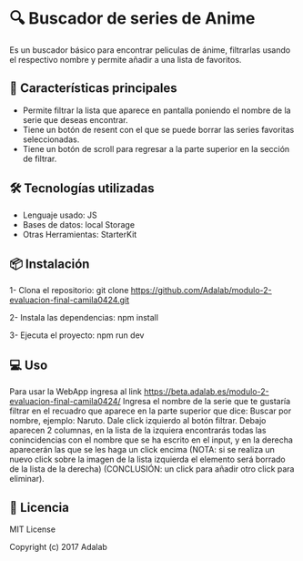 # 🔍 Buscador de series de Anime
Es un buscador básico para encontrar peliculas de ánime, filtrarlas usando el respectivo nombre y permite añadir a una lista de favoritos.

## 📝 Características principales
- Permite filtrar la lista que aparece en pantalla poniendo el nombre de la serie que deseas encontrar.
- Tiene un botón de resent con el que se puede borrar las series favoritas seleccionadas.
- Tiene un botón de scroll para regresar a la parte superior en la sección de filtrar.
  
## 🛠️ Tecnologías utilizadas
- Lenguaje usado: JS
- Bases de datos:  local Storage
- Otras Herramientas: StarterKit

## 📦 Instalación

1- Clona el repositorio:
      git clone https://github.com/Adalab/modulo-2-evaluacion-final-camila0424.git
      
2- Instala las dependencias:
      npm install
      
3- Ejecuta el proyecto:
      npm run dev

      
## 💻 Uso
Para usar la WebApp ingresa al link https://beta.adalab.es/modulo-2-evaluacion-final-camila0424/ 
Ingresa el nombre de la serie que te gustaría filtrar en el recuadro que aparece en la parte superior que dice: Buscar por nombre, ejemplo: Naruto. Dale click izquierdo al botón filtrar. Debajo aparecen 2 columnas, en la lista de la izquiera encontrarás todas las conincidencias con el nombre que se ha escrito en el input, y en la derecha aparecerán las que se les haga un click encima (NOTA: si se realiza un nuevo click sobre la imagen de la lista izquierda el elemento será borrado de la lista de la derecha) (CONCLUSIÓN: un click para añadir otro click para eliminar). 

## 📄 Licencia

MIT License

Copyright (c) 2017 Adalab
